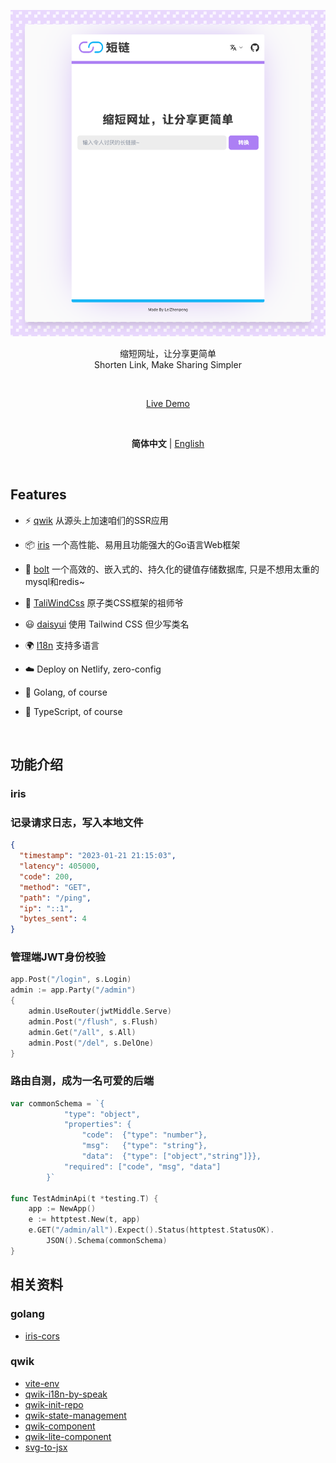 <p align='center'>
  <img src='./doc/img.png' alt='Shorten Link' width='1000'/>
</p>

<p align='center'>
缩短网址，让分享更简单
<br>
 Shorten Link, Make Sharing Simpler
</p>

<br>

<p align='center'>
<a href="https://ss-link.netlify.app/">Live Demo</a>
</p>

<br>

<p align='center'>
<b>简体中文</b> | <a href="https://github.com/Leizhenpeng/link-shorter/blob/main/README.md">English</a>
<!-- Contributors: Thanks for getting interested, however we DON'T accept new transitions to the README, thanks. -->
</p>

<br>


## Features

- ⚡️ [qwik](https://qwik.builder.io/) 从源头上加速咱们的SSR应用

- 📦 [iris](https://www.iris-go.com/) 一个高性能、易用且功能强大的Go语言Web框架

- 🔎 [bolt](https://github.com/boltdb/bolt) 一个高效的、嵌入式的、持久化的键值存储数据库, 只是不想用太重的mysql和redis~

- 🎨 [TaliWindCss](https://tailwindcss.com/) 原子类CSS框架的祖师爷

- 😃 [daisyui](https://daisyui.com/) 使用 Tailwind CSS 但少写类名

- 🌍 [I18n](https://robisim74.gitbook.io/qwik-speak/) 支持多语言

- ☁️ Deploy on Netlify, zero-config

- 🦾 Golang, of course

- 🦾 TypeScript, of course

<br>

## 功能介绍
### iris
### 记录请求日志，写入本地文件

```json
{
  "timestamp": "2023-01-21 21:15:03",
  "latency": 405000,
  "code": 200,
  "method": "GET",
  "path": "/ping",
  "ip": "::1",
  "bytes_sent": 4
}

```


### 管理端JWT身份校验

```go
app.Post("/login", s.Login)
admin := app.Party("/admin")
{
    admin.UseRouter(jwtMiddle.Serve)
    admin.Post("/flush", s.Flush)
    admin.Get("/all", s.All)
    admin.Post("/del", s.DelOne)
}
```

### 路由自测，成为一名可爱的后端
```go
var commonSchema = `{
			"type": "object",
			"properties": {
				"code":  {"type": "number"},
				"msg":   {"type": "string"},
				"data":  {"type": ["object","string"]}},
			"required": ["code", "msg", "data"]
		}`
    
func TestAdminApi(t *testing.T) {
	app := NewApp()
	e := httptest.New(t, app)
	e.GET("/admin/all").Expect().Status(httptest.StatusOK).
		JSON().Schema(commonSchema)
}
```


## 相关资料

### golang

- [iris-cors](https://docs.iris-go.com/iris/security/cors#the-cors-configuration)

### qwik

- [vite-env](https://cn.vitejs.dev/guide/env-and-mode.html#env-files)
- [qwik-i18n-by-speak](https://github.com/robisim74/qwik-speak)
- [qwik-init-repo](https://qwik.builder.io/docs/getting-started/)
- [qwik-state-management](https://qwik.builder.io/docs/components/state/)
- [qwik-component](https://qwik.builder.io/docs/components/overview/)
- [qwik-lite-component](https://qwik.builder.io/docs/components/lite-components/)
- [svg-to-jsx](https://www.svgviewer.dev/svg-to-react-jsx)



